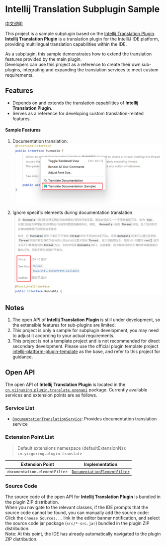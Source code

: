 # Intellij Translation Subplugin Sample

[中文说明](/README_CN.md)

This project is a sample subplugin based on the [Intellij Translation Plugin](https://github.com/YiiGuxing/TranslationPlugin).  
**Intellij Translation Plugin** is a translation plugin for the IntelliJ IDE platform, providing multilingual translation capabilities within the IDE.

As a subplugin, this sample demonstrates how to extend the translation features provided by the main plugin.  
Developers can use this project as a reference to create their own sub-plugins, integrating and expanding the translation services to meet custom requirements.

## Features

- Depends on and extends the translation capabilities of **Intellij Translation Plugin**.
- Serves as a reference for developing custom translation-related features.

#### Sample Features

1. Documentation translation:  
   ![Documentation Translation](images/screenshot_1.png)

2. Ignore specific elements during documentation translation:  
   ![Documentation Element Filter](images/screenshot_2.png)

## Notes

1. The open API of **Intellij Translation Plugin** is still under development, so the extensible features for sub-plugins are limited.
2. This project is only a sample for subplugin development, you may need to adjust it according to your actual requirements.
3. This project is not a template project and is not recommended for direct secondary development. Please use the official plugin template project [intellij-platform-plugin-template](https://github.com/JetBrains/intellij-platform-plugin-template) as the base, and refer to this project for guidance.

## Open API

The open API of **Intellij Translation Plugin** is located in the [`cn.yiiguxing.plugin.translate.openapi`][openapi-package] package. Currently available services and extension points are as follows.

### Service List

- [`DocumentationTranslationService`][DocumentationTranslationService]: Provides documentation translation service

### Extension Point List

> Default extensions namespace (defaultExtensionNs): `cn.yiiguxing.plugin.translate`

| Extension Point               | Implementation                                             |
|-------------------------------|------------------------------------------------------------|
| `documentation.elementFilter` | [`DocumentationElementFilter`][DocumentationElementFilter] |

### Source Code

The source code of the open API for **Intellij Translation Plugin** is bundled in the plugin ZIP distribution.  
When you navigate to the relevant classes, if the IDE prompts that the source code cannot be found, you can manually add the source code:  
Click the `Choose Sources...` link in the editor banner notification, and select the source code jar package (`src/*-src.jar`) bundled in the plugin ZIP distribution.  
Note: At this point, the IDE has already automatically navigated to the plugin ZIP distribution.


[openapi-package]: https://github.com/YiiGuxing/TranslationPlugin/tree/master/src/main/kotlin/cn/yiiguxing/plugin/translate/openapi
[DocumentationTranslationService]: https://github.com/YiiGuxing/TranslationPlugin/blob/master/src/main/kotlin/cn/yiiguxing/plugin/translate/openapi/documentation/DocumentationTranslationService.kt
[DocumentationElementFilter]: https://github.com/YiiGuxing/TranslationPlugin/blob/master/src/main/kotlin/cn/yiiguxing/plugin/translate/openapi/documentation/DocumentationElementFilter.kt
